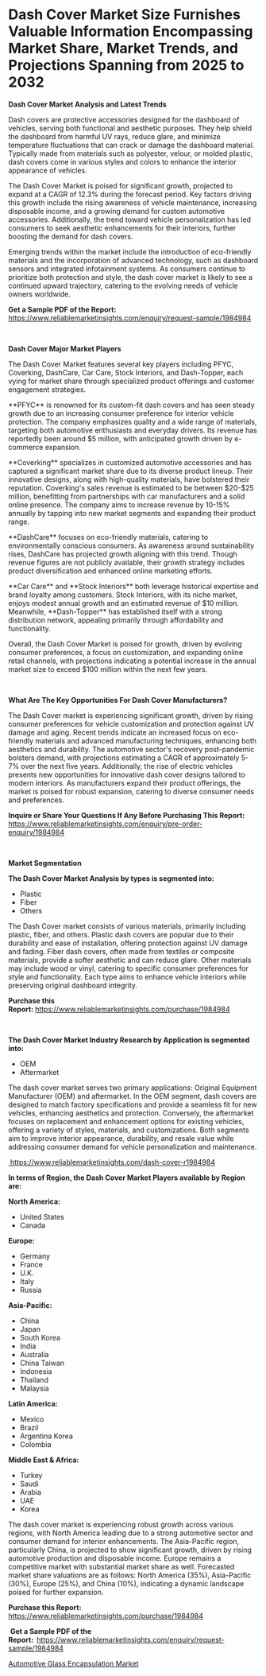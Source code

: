 <p><h1>Dash Cover Market Size Furnishes Valuable Information Encompassing Market Share, Market Trends, and Projections Spanning from 2025 to 2032</h1></p><p><strong>Dash Cover Market Analysis and Latest Trends</strong></p>
<p><p>Dash covers are protective accessories designed for the dashboard of vehicles, serving both functional and aesthetic purposes. They help shield the dashboard from harmful UV rays, reduce glare, and minimize temperature fluctuations that can crack or damage the dashboard material. Typically made from materials such as polyester, velour, or molded plastic, dash covers come in various styles and colors to enhance the interior appearance of vehicles.</p><p>The Dash Cover Market is poised for significant growth, projected to expand at a CAGR of 12.3% during the forecast period. Key factors driving this growth include the rising awareness of vehicle maintenance, increasing disposable income, and a growing demand for custom automotive accessories. Additionally, the trend toward vehicle personalization has led consumers to seek aesthetic enhancements for their interiors, further boosting the demand for dash covers.</p><p>Emerging trends within the market include the introduction of eco-friendly materials and the incorporation of advanced technology, such as dashboard sensors and integrated infotainment systems. As consumers continue to prioritize both protection and style, the dash cover market is likely to see a continued upward trajectory, catering to the evolving needs of vehicle owners worldwide.</p></p>
<p><strong>Get a Sample PDF of the Report:&nbsp;</strong> <a href="https://www.reliablemarketinsights.com/enquiry/request-sample/1984984?utm_campaign=2669&utm_medium=2&utm_source=Github&utm_content=ia&utm_term=30032025&utm_id=dash-cover">https://www.reliablemarketinsights.com/enquiry/request-sample/1984984</a></p>
<p>&nbsp;</p>
<p><strong>Dash Cover Major Market Players</strong></p>
<p><p>The Dash Cover Market features several key players including PFYC, Coverking, DashCare, Car Care, Stock Interiors, and Dash-Topper, each vying for market share through specialized product offerings and customer engagement strategies.</p><p>**PFYC** is renowned for its custom-fit dash covers and has seen steady growth due to an increasing consumer preference for interior vehicle protection. The company emphasizes quality and a wide range of materials, targeting both automotive enthusiasts and everyday drivers. Its revenue has reportedly been around $5 million, with anticipated growth driven by e-commerce expansion.</p><p>**Coverking** specializes in customized automotive accessories and has captured a significant market share due to its diverse product lineup. Their innovative designs, along with high-quality materials, have bolstered their reputation. Coverking's sales revenue is estimated to be between $20-$25 million, benefitting from partnerships with car manufacturers and a solid online presence. The company aims to increase revenue by 10-15% annually by tapping into new market segments and expanding their product range.</p><p>**DashCare** focuses on eco-friendly materials, catering to environmentally conscious consumers. As awareness around sustainability rises, DashCare has projected growth aligning with this trend. Though revenue figures are not publicly available, their growth strategy includes product diversification and enhanced online marketing efforts.</p><p>**Car Care** and **Stock Interiors** both leverage historical expertise and brand loyalty among customers. Stock Interiors, with its niche market, enjoys modest annual growth and an estimated revenue of $10 million. Meanwhile, **Dash-Topper** has established itself with a strong distribution network, appealing primarily through affordability and functionality.</p><p>Overall, the Dash Cover Market is poised for growth, driven by evolving consumer preferences, a focus on customization, and expanding online retail channels, with projections indicating a potential increase in the annual market size to exceed $100 million within the next few years.</p></p>
<p>&nbsp;</p>
<p><strong>What Are The Key Opportunities For Dash Cover Manufacturers?</strong></p>
<p><p>The Dash Cover market is experiencing significant growth, driven by rising consumer preferences for vehicle customization and protection against UV damage and aging. Recent trends indicate an increased focus on eco-friendly materials and advanced manufacturing techniques, enhancing both aesthetics and durability. The automotive sector's recovery post-pandemic bolsters demand, with projections estimating a CAGR of approximately 5-7% over the next five years. Additionally, the rise of electric vehicles presents new opportunities for innovative dash cover designs tailored to modern interiors. As manufacturers expand their product offerings, the market is poised for robust expansion, catering to diverse consumer needs and preferences.</p></p>
<p><strong>Inquire or Share Your Questions If Any Before Purchasing This Report:</strong> <a href="https://www.reliablemarketinsights.com/enquiry/pre-order-enquiry/1984984?utm_campaign=2669&utm_medium=2&utm_source=Github&utm_content=ia&utm_term=30032025&utm_id=dash-cover">https://www.reliablemarketinsights.com/enquiry/pre-order-enquiry/1984984</a></p>
<p>&nbsp;</p>
<p><strong>Market Segmentation</strong></p>
<p><strong>The Dash Cover Market Analysis by types is segmented into:</strong></p>
<p><ul><li>Plastic</li><li>Fiber</li><li>Others</li></ul></p>
<p><p>The Dash Cover market consists of various materials, primarily including plastic, fiber, and others. Plastic dash covers are popular due to their durability and ease of installation, offering protection against UV damage and fading. Fiber dash covers, often made from textiles or composite materials, provide a softer aesthetic and can reduce glare. Other materials may include wood or vinyl, catering to specific consumer preferences for style and functionality. Each type aims to enhance vehicle interiors while preserving original dashboard integrity.</p></p>
<p><strong>Purchase this Report:&nbsp;</strong><a href="https://www.reliablemarketinsights.com/purchase/1984984?utm_campaign=2669&utm_medium=2&utm_source=Github&utm_content=ia&utm_term=30032025&utm_id=dash-cover">https://www.reliablemarketinsights.com/purchase/1984984</a></p>
<p>&nbsp;</p>
<p><strong>The Dash Cover Market Industry Research by Application is segmented into:</strong></p>
<p><ul><li>OEM</li><li>Aftermarket</li></ul></p>
<p><p>The dash cover market serves two primary applications: Original Equipment Manufacturer (OEM) and aftermarket. In the OEM segment, dash covers are designed to match factory specifications and provide a seamless fit for new vehicles, enhancing aesthetics and protection. Conversely, the aftermarket focuses on replacement and enhancement options for existing vehicles, offering a variety of styles, materials, and customizations. Both segments aim to improve interior appearance, durability, and resale value while addressing consumer demand for vehicle personalization and maintenance.</p></p>
<p><a href="https://www.reliablemarketinsights.com/dash-cover-r1984984?utm_campaign=2669&utm_medium=2&utm_source=Github&utm_content=ia&utm_term=30032025&utm_id=dash-cover">&nbsp;https://www.reliablemarketinsights.com/dash-cover-r1984984</a></p>
<p><strong>In terms of Region, the Dash Cover Market Players available by Region are:</strong></p>
<p>
    <p> <strong> North America: </strong>
        <ul>
            <li>United States</li>
            <li>Canada</li>
        </ul>
        </p> 
    <p> <strong> Europe: </strong>
        <ul>
            <li>Germany</li>
            <li>France</li>
            <li>U.K.</li>
            <li>Italy</li>
            <li>Russia</li>
        </ul>
        </p> 
    <p> <strong> Asia-Pacific: </strong>
        <ul>
            <li>China</li>
            <li>Japan</li>
            <li>South Korea</li>
            <li>India</li>
            <li>Australia</li>
            <li>China Taiwan</li>
            <li>Indonesia</li>
            <li>Thailand</li>
            <li>Malaysia</li>
        </ul>
        </p> 
    <p> <strong> Latin America: </strong>
        <ul>
            <li>Mexico</li>
            <li>Brazil</li>
            <li>Argentina Korea</li>
            <li>Colombia</li>
        </ul>
        </p> 
    <p> <strong> Middle East & Africa: </strong>
        <ul>
            <li>Turkey</li>
            <li>Saudi</li>
            <li>Arabia</li>
            <li>UAE</li>
            <li>Korea</li>
        </ul>
    </p>
    </p>
<p><p>The dash cover market is experiencing robust growth across various regions, with North America leading due to a strong automotive sector and consumer demand for interior enhancements. The Asia-Pacific region, particularly China, is projected to show significant growth, driven by rising automotive production and disposable income. Europe remains a competitive market with substantial market share as well. Forecasted market share valuations are as follows: North America (35%), Asia-Pacific (30%), Europe (25%), and China (10%), indicating a dynamic landscape poised for further expansion.</p></p>
<p><strong>Purchase this Report: </strong><a href="https://www.reliablemarketinsights.com/purchase/1984984?utm_campaign=2669&utm_medium=2&utm_source=Github&utm_content=ia&utm_term=30032025&utm_id=dash-cover">https://www.reliablemarketinsights.com/purchase/1984984</a></p>
<p>&nbsp;<strong>Get a Sample PDF of the Report:&nbsp;&nbsp;</strong><a href="https://www.reliablemarketinsights.com/enquiry/request-sample/1984984?utm_campaign=2669&utm_medium=2&utm_source=Github&utm_content=ia&utm_term=30032025&utm_id=dash-cover">https://www.reliablemarketinsights.com/enquiry/request-sample/1984984</a></p>
<p><strong></strong></p>
<p><p><a href="https://github.com/qetelosooya/Market-Research-Report-List-1/blob/main/automotive-glass-encapsulation-market.md?utm_campaign=2669&utm_medium=2&utm_source=Github&utm_content=ia&utm_term=30032025&utm_id=dash-cover">Automotive Glass Encapsulation Market</a></p></p>